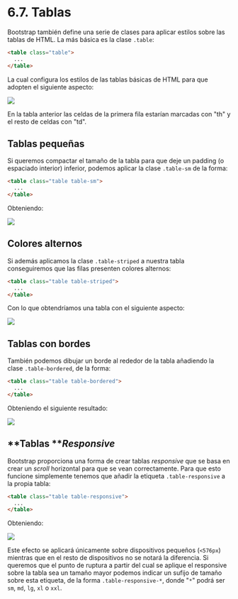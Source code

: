 # 6.7. Tablas

Bootstrap también define una serie de clases para aplicar estilos sobre las tablas de HTML. La más básica es la clase `.table`:

```html
<table class="table">
  ...
</table>
```

La cual configura los estilos de las tablas básicas de HTML para que adopten el siguiente aspecto:

![](assets/table-example.png)

En la tabla anterior las celdas de la primera fila estarían marcadas con "th" y el resto de celdas con "td".

## Tablas pequeñas

Si queremos compactar el tamaño de la tabla para que deje un padding (o espaciado interior) inferior, podemos aplicar la clase `.table-sm` de la forma:

```html
<table class="table table-sm">
  ...
</table>
```

Obteniendo:

![](assets/table-sm.png)

## **Colores alternos**

Si además aplicamos la clase `.table-striped` a nuestra tabla conseguiremos que las filas presenten colores alternos:

```html
<table class="table table-striped">
  ...
</table>
```

Con lo que obtendríamos una tabla con el siguiente aspecto:

![](assets/table-striped.png)

## **Tablas con bordes**

También podemos dibujar un borde al rededor de la tabla añadiendo la clase `.table-bordered`, de la forma:

```html
<table class="table table-bordered">
  ...
</table>
```

Obteniendo el siguiente resultado:

![](assets/table-bordered.png)

## **Tablas **_**Responsive**_

Bootstrap proporciona una forma de crear tablas _responsive_ que se basa en crear un _scroll_ horizontal para que se vean correctamente. Para que esto funcione simplemente tenemos que añadir la etiqueta `.table-responsive` a la propia tabla:

```html
<table class="table table-responsive">
  ...
</table>
```

Obteniendo:

![](assets/table-responsive.png)

Este efecto se aplicará únicamente sobre dispositivos pequeños (`<576px`) mientras que en el resto de dispositivos no se notará la diferencia. Si queremos que el punto de ruptura a partir del cual se aplique el responsive sobre la tabla sea un tamaño mayor podemos indicar un sufijo de tamaño sobre esta etiqueta, de la forma `.table-responsive-*`, donde "`*`" podrá ser `sm`, `md`, `lg`, `xl` o `xxl`.
